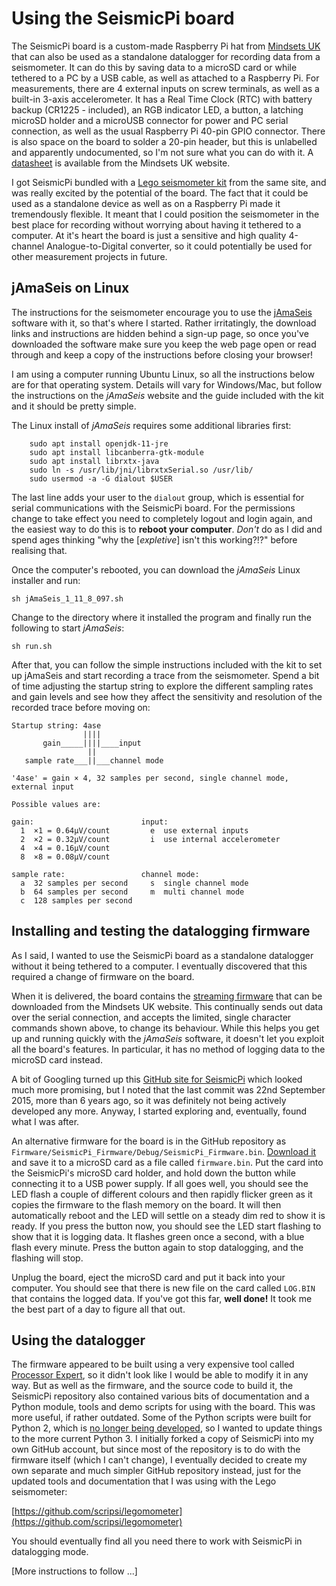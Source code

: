 # Using the SeismicPi board

The SeismicPi board is a custom-made Raspberry Pi hat from [Mindsets UK](https://mindsetsonline.co.uk/shop/seismicpi/) that can also be used as a standalone datalogger for recording data from a seismometer. It can do this by saving data to a microSD card or while tethered to a PC by a USB cable, as well as attached to a Raspberry Pi. For measurements, there are 4 external inputs on screw terminals, as well as a built-in 3-axis accelerometer. It has a Real Time Clock (RTC) with battery backup (CR1225 - included), an RGB indicator LED, a button, a latching microSD holder and a microUSB connector for power and PC serial connection, as well as the usual Raspberry Pi 40-pin GPIO connector. There is also space on the board to solder a 20-pin header, but this is unlabelled and apparently undocumented, so I'm not sure what you can do with it. A [datasheet](https://www.mindsetsonline.co.uk/Downloads/SeismicPi_Datasheet_27-10-18.pdf) is available from the Mindsets UK website.

I got SeismicPi bundled with a [Lego seismometer kit](https://mindsetsonline.co.uk/shop/lego-seismometer-kit/) from the same site, and was really excited by the potential of the board. The fact that it could be used as a standalone device as well as on a Raspberry Pi made it tremendously flexible. It meant that I could position the seismometer in the best place for recording without worrying about having it tethered to a computer. At it's heart the board is just a sensitive and high quality 4-channel Analogue-to-Digital converter, so it could potentially be used for other measurement projects in future.

## jAmaSeis on Linux

The instructions for the seismometer encourage you to use the [jAmaSeis](www.iris.edu/hq/jamaseis/) software with it, so that's where I started. Rather irritatingly, the download links and instructions are hidden behind a sign-up page, so once you've downloaded the software make sure you keep the web page open or read through and keep a copy of the instructions before closing your browser!

I am using a computer running Ubuntu Linux, so all the instructions below are for that operating system. Details will vary for Windows/Mac, but follow the instructions on the *jAmaSeis* website and the guide included with the kit and it should be pretty simple.

The Linux install of *jAmaSeis* requires some additional libraries first:

```shell
    sudo apt install openjdk-11-jre
    sudo apt install libcanberra-gtk-module
    sudo apt install librxtx-java
    sudo ln -s /usr/lib/jni/librxtxSerial.so /usr/lib/
    sudo usermod -a -G dialout $USER
```

The last line adds your user to the `dialout` group, which is essential for serial communications with the SeismicPi board. For the permissions change to take effect you need to completely logout and login again, and the easiest way to do this is to **reboot your computer**. *Don't* do as I did and spend ages thinking "why the [*expletive*] isn't this working?!?" before realising that.

Once the computer's rebooted, you can download the *jAmaSeis* Linux installer and run:

```shell
sh jAmaSeis_1_11_8_097.sh
```

Change to the directory where it installed the program and finally run the following to start *jAmaSeis*:

```shell
sh run.sh
```

After that, you can follow the simple instructions included with the kit to set up jAmaSeis and start recording a trace from the seismometer. Spend a bit of time adjusting the startup string to explore the different sampling rates and gain levels and see how they affect the sensitivity and resolution of the recorded trace before moving on:

```text
Startup string: 4ase
                ||||
       gain_____||||____input
                 ||
   sample rate___||___channel mode

'4ase' = gain × 4, 32 samples per second, single channel mode, external input

Possible values are:

gain:                        input:
  1  ×1 = 0.64μV/count         e  use external inputs
  2  ×2 = 0.32μV/count         i  use internal accelerometer
  4  ×4 = 0.16μV/count
  8  ×8 = 0.08μV/count
  
sample rate:                 channel mode:
  a  32 samples per second     s  single channel mode
  b  64 samples per second     m  multi channel mode
  c  128 samples per second
```

## Installing and testing the datalogging firmware

As I said, I wanted to use the SeismicPi board as a standalone datalogger without it being tethered to a computer. I eventually discovered that this required a change of firmware on the board.

When it is delivered, the board contains the [streaming firmware](http://www.mindsetsonline.co.uk/Downloads/SeismicPi_Streaming_Firmware_27-10-18.zip) that can be downloaded from the Mindsets UK website. This continually sends out data over the serial connection, and accepts the limited, single character commands shown above, to change its behaviour. While this helps you get up and running quickly with the *jAmaSeis* software, it doesn't let you exploit all the board's features. In particular, it has no method of logging data to the microSD card instead.

A bit of Googling turned up this [GitHub site for SeismicPi](https://github.com/SeismicPi/SeismicPi) which looked much more promising, but I noted that the last commit was 22nd September 2015, more than 6 years ago, so it was definitely not being actively developed any more. Anyway, I started exploring and, eventually, found what I was after.

An alternative firmware for the board is in the GitHub repository as `Firmware/SeismicPi_Firmware/Debug/SeismicPi_Firmware.bin`. [Download it](https://github.com/SeismicPi/SeismicPi/blob/master/Firmware/SeismicPi_Firmware/Debug/SeismicPi_Firmware.bin) and save it to a microSD card as a file called `firmware.bin`. Put the card into the SeismicPi's microSD card holder, and hold down the button while connecting it to a USB power supply. If all goes well, you should see the LED flash a couple of different colours and then rapidly flicker green as it copies the firmware to the flash memory on the board. It will then automatically reboot and the LED will settle on a steady dim red to show it is ready. If you press the button now, you should see the LED start flashing to show that it is logging data. It flashes green once a second, with a blue flash every minute. Press the button again to stop datalogging, and the flashing will stop.

Unplug the board, eject the microSD card and put it back into your computer. You should see that there is new file on the card called `LOG.BIN` that contains the logged data. If you've got this far, **well done!** It took me the best part of a day to figure all that out.

## Using the datalogger

The firmware appeared to be built using a very expensive tool called [Processor Expert](https://www.nxp.com/design/software/development-software/processor-expert-software:PEX_DEV_TOOLS), so it didn't look like I would be able to modify it in any way. But as well as the firmware, and the source code to build it, the SeismicPi repository also contained various bits of documentation and a Python module, tools and demo scripts for using with the board. This was more useful, if rather outdated. Some of the Python scripts were built for Python 2, which is [no longer being developed](https://www.python.org/doc/sunset-python-2/), so I wanted to update things to the more current Python 3. I initially forked a copy of SeismicPi into my own GitHub account, but since most of the repository is to do with the firmware itself (which I can't change), I eventually decided to create my own separate and much simpler GitHub repository instead, just for the updated tools and documentation that I was using with the Lego seismometer:

[https://github.com/scripsi/legomometer](https://github.com/scripsi/legomometer)

You should eventually find all you need there to work with SeismicPi in datalogging mode.

[More instructions to follow ...]
